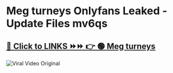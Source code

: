 
 # Meg turneys Onlyfans Leaked - Update Files mv6qs

## <h2><a href="https://clipsfans.com/Meg_turneys&ref=git">🔗 Click to LINKS ⏩⏩ 👉 🟢 Meg turneys </a></h2>

<a href="https://clipsfans.com/Meg_turneys&ref=git" rel="nofollow" data-target="animated-image.originalLink"><img src="https://i.ibb.co.com/xMMVF88/686577567.gif" alt="Viral Video Original" style="max-width: 100%; display: inline-block;" data-target="animated-image.originalImage"></a>

